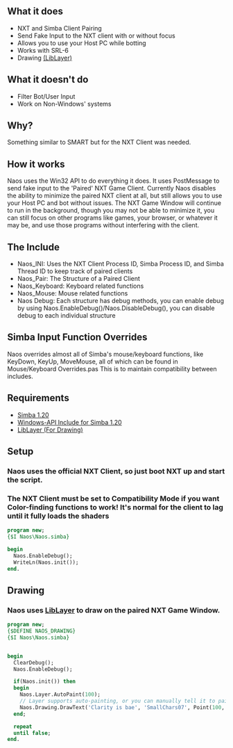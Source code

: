 ## What it does
* NXT and Simba Client Pairing
* Send Fake Input to the NXT client with or without focus
* Allows you to use your Host PC while botting
* Works with SRL-6
* Drawing [(LibLayer)](https://github.com/Olly-/libLayer)


## What it doesn't do
* Filter Bot/User Input
* Work on Non-Windows' systems

## Why?
Something similar to SMART but for the NXT Client was needed.

## How it works
Naos uses the Win32 API to do everything it does. It uses PostMessage to send fake input to the 'Paired' NXT Game Client. 
Currently Naos disables the ability to minimize the paired NXT client at all, but still allows you to use your Host PC and bot without issues. 
The NXT Game Window will continue to run in the background, though you may not be able to minimize it, you can still focus on other programs like games, your browser, or whatever it may be, and use those programs without interfering with the client.

## The Include

* Naos_INI: Uses the NXT Client Process ID, Simba Process ID, and Simba Thread ID to keep track of paired clients
* Naos_Pair: The Structure of a Paired Client
* Naos_Keyboard: Keyboard related functions
* Naos_Mouse: Mouse related functions
* Naos Debug: Each structure has debug methods, you can enable debug by using Naos.EnableDebug()/Naos.DisableDebug(), you can disable debug to each individual structure


## Simba Input Function Overrides
Naos overrides almost all of Simba's mouse/keyboard functions, like KeyDown, KeyUp, MoveMouse, all of which can be found in Mouse/Keyboard Overrides.pas This is to maintain compatibility between includes.

## Requirements
* [Simba 1.20](https://github.com/MerlijnWajer/Simba/releases)
* [Windows-API Include for Simba 1.20](https://github.com/WarPie/Simba-Windows-API)
* [LibLayer (For Drawing)](https://github.com/Olly-/libLayer)



## Setup
### Naos uses the official NXT Client, so just boot NXT up and start the script. 
### The NXT Client must be set to **Compatibility Mode** if you want Color-finding functions to work! It's normal for the client to lag until it fully loads the shaders

```pascal
program new;
{$I Naos\Naos.simba}

begin
  Naos.EnableDebug();
  WriteLn(Naos.init());
end.
```

## Drawing
### Naos uses [LibLayer](https://github.com/Olly-/libLayer) to draw on the paired NXT Game Window.
```pascal
program new;
{$DEFINE NAOS_DRAWING}
{$I Naos\Naos.simba}


begin
  ClearDebug();
  Naos.EnableDebug();

  if(Naos.init()) then
  begin
    Naos.Layer.AutoPaint(100); 
    // Layer supports auto-painting, or you can manually tell it to paint with Naos.Layer.Paint();
    Naos.Drawing.DrawText('Clarity is bae', 'SmallChars07', Point(100, 100), false, 255);
  end;

  repeat
  until false;
end.  
```

